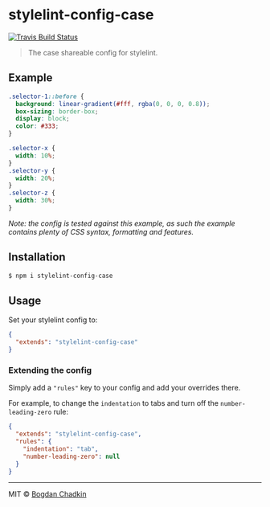 # stylelint-config-case
[![Travis Build Status](https://travis-ci.org/TrySound/stylelint-config-case.svg)](https://travis-ci.org/TrySound/stylelint-config-case)

> The case shareable config for stylelint.

## Example

```css
.selector-1::before {
  background: linear-gradient(#fff, rgba(0, 0, 0, 0.8));
  box-sizing: border-box;
  display: block;
  color: #333;
}

.selector-x {
  width: 10%;
}
.selector-y {
  width: 20%;
}
.selector-z {
  width: 30%;
}
```

_Note: the config is tested against this example, as such the example contains plenty of CSS syntax, formatting and features._

## Installation

```sh
$ npm i stylelint-config-case
```

## Usage

Set your stylelint config to:

```json
{
  "extends": "stylelint-config-case"
}
```

### Extending the config

Simply add a `"rules"` key to your config and add your overrides there.

For example, to change the `indentation` to tabs and turn off the `number-leading-zero` rule:


```json
{
  "extends": "stylelint-config-case",
  "rules": {
    "indentation": "tab",
    "number-leading-zero": null
  }
}
```

***

MIT © [Bogdan Chadkin](mailto:trysound@yandex.ru)
